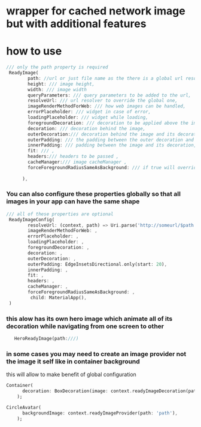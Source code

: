 # wrapper for cached network image but with additional features

# how to use 

```dart
/// only the path property is required
 ReadyImage(
        path: //url or just file name as the there is a global url resolver that can handle the url,
        height: /// image height,
        width: /// image width
        queryParameters: /// query parameters to be added to the url,
        resolveUrl: /// url resolver to override the global one,
        imageRenderMethodForWeb: /// how web images can be handled,
        errorPlaceholder: /// widget in case of error,
        loadingPlaceholder: /// widget while loading,
        foregroundDecoration: /// decoration to be applied above the image,
        decoration: /// decoration behind the image,
        outerDecoration:/// decoration behind the image and its decoration ,
        outerPadding: /// the padding between the outer decoration and the image decoration,
        innerPadding: /// padding between the image and its decoration,
        fit: /// ,
        headers:/// headers to be passed ,
        cacheManager:/// image cacheManager ,
        forceForegroundRadiusSameAsBackground: /// if true will override the foreground border radius to be the sme as background,
       
      ),
```

### You can also configure these properties globally so that all images in your app can have the same shape

```dart
/// all of these properties are optional
 ReadyImageConfig(
        resolveUrl: (context, path) => Uri.parse('http://someurl/$path'),
        imageRenderMethodForWeb: ,
        errorPlaceholder: ,
        loadingPlaceholder: ,
        foregroundDecoration: ,
        decoration: ,
        outerDecoration: ,
        outerPadding: EdgeInsetsDirectional.only(start: 20),
        innerPadding: ,
        fit: ,
        headers: ,
        cacheManager: ,
        forceForegroundRadiusSameAsBackground: ,
         child: MaterialApp(),
 )
```

### this alow has its own hero image which animate all of its decoration while navigating from one screen to other

```dart
   HeroReadyImage(path:///)
```

### in some cases you may need to create an image provider not the image it self like in container background 

this will allow to make benefit of global configuration

```dart
Container(
      decoration: BoxDecoration(image: context.readyImageDecoration(path: 'path')),
    );

CircleAvatar(
      backgroundImage: context.readyImageProvider(path: 'path'),
    );
```
